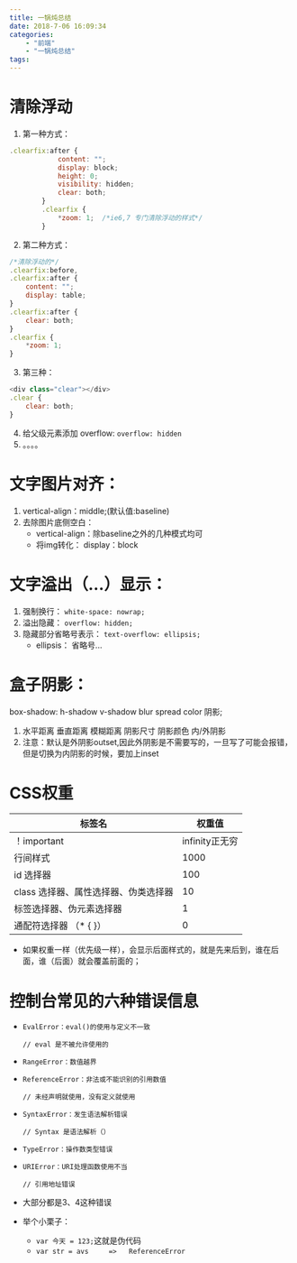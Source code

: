 ```yaml
---
title: 一锅炖总结
date: 2018-7-06 16:09:34
categories:
    - "前端"
    - "一锅炖总结"
tags:
---
```

# 清除浮动
1. 第一种方式：
```javascript
.clearfix:after {
			content: "";
			display: block;
			height: 0;
			visibility: hidden;
			clear: both;
		}
		.clearfix {
			*zoom: 1;  /*ie6,7 专门清除浮动的样式*/
		}
```
2. 第二种方式：
```javascript
/*清除浮动的*/
.clearfix:before,
.clearfix:after {
	content: "";
	display: table;
}
.clearfix:after {
	clear: both;
}
.clearfix {
	*zoom: 1;
}
```
3. 第三种：
```javascript
<div class="clear"></div>
.clear {
    clear: both;
}
```
4. 给父级元素添加 overflow:
`overflow: hidden`
5. 。。。。

# 文字图片对齐：
1. vertical-align：middle;(默认值:baseline)
2. 去除图片底侧空白：
    - vertical-align：除baseline之外的几种模式均可
    - 将img转化： display：block

# 文字溢出（...）显示：
1. 强制换行： `white-space: nowrap;`
2. 溢出隐藏： `overflow: hidden;`
3. 隐藏部分省略号表示： `text-overflow: ellipsis;`
    - ellipsis： 省略号...

# 盒子阴影：
box-shadow: h-shadow v-shadow blur spread color 阴影;
1. 水平距离 垂直距离 模糊距离 阴影尺寸 阴影颜色 内/外阴影
2. 注意：默认是外阴影outset,因此外阴影是不需要写的，一旦写了可能会报错，但是切换为内阴影的时候，要加上inset

# CSS权重

| 标签名                               | 权重值         |
| ------------------------------------ | -------------- |
| ！important                          | infinity正无穷 |
| 行间样式                             | 1000           |
| id 选择器                            | 100            |
| class 选择器、属性选择器、伪类选择器 | 10             |
| 标签选择器、伪元素选择器             | 1              |
| 通配符选择器 （* { }）               | 0              |

+ 如果权重一样（优先级一样），会显示后面样式的，就是先来后到，谁在后面，谁（后面）就会覆盖前面的；

#  控制台常见的六种错误信息

+ `EvalError：eval()的使用与定义不一致 ` 

  `// eval 是不被允许使用的 `

+  `RangeError：数值越界 `

+ `ReferenceError：非法或不能识别的引用数值 ` 

  `// 未经声明就使用，没有定义就使用`

+ `SyntaxError：发生语法解析错误` 

  `// Syntax 是语法解析（）` 

+ `TypeError：操作数类型错误`

+ `URIError：URI处理函数使用不当`

  `// 引用地址错误 `

+ 大部分都是3、4这种错误

+ 举个小栗子：

  - `var 今天 = 123;`这就是伪代码
  - `var str = avs     =>   ReferenceError`
